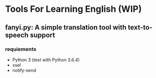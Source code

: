 Tools For Learning English (WIP)
====

## fanyi.py: A simple translation tool with text-to-speech support

### requiements

* Python 3 (test with Python 3.6.4)
* xsel
* notify-send
